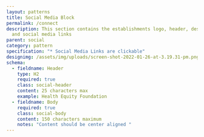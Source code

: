 ```yaml
---
layout: patterns
title: Social Media Block
permalink: /connect
description: This section contains the establishments logo, header, description,
  and social media links
parent: social
category: pattern
specification: "* Social Media Links are clickable"
designimg: /assets/img/uploads/screen-shot-2022-01-26-at-3.19.31-pm.png
schema:
  - fieldname: Header
    type: H2
    required: true
    class: social-header
    content: 25 characters max
    example: Health Equity Foundation
  - fieldname: Body
    required: true
    class: social-body
    content: 150 characters maximum
    notes: "Content should be center aligned "
---
```

